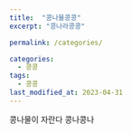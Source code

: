 ```yaml
---
title:  "콩나물콩콩"
excerpt: "콩나라콩콩"

permalink: /categories/

categories:
  - 콩콩
tags:
  - 콩콩
last_modified_at: 2023-04-31
---
```



콩나물이 자란다 콩나콩나
